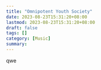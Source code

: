 ```yaml
---
title: "Omnipotent Youth Society"
date: 2023-08-23T15:31:20+08:00
lastmod: 2023-08-23T15:31:20+08:00
draft: false
tags: []
category: [Music]
summary: 
---
```

qwe
